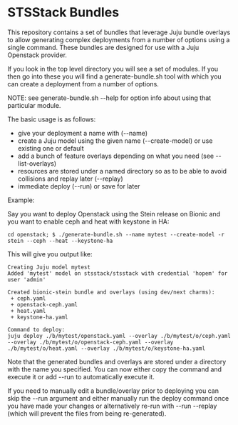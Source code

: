 # STSStack Bundles

This repository contains a set of bundles that leverage Juju bundle overlays to allow generating complex deployments from a number of options using a single command. These bundles are designed for use with a Juju Openstack provider.

If you look in the top level directory you will see a set of modules. If you then go into these you will find a generate-bundle.sh tool with which you can create a deployment from a number of options.

NOTE: see generate-bundle.sh --help for option info about using that particular module.

The basic usage is as follows:

   * give your deployment a name with (--name)
   * create a Juju model using the given name (--create-model) or use existing one or default
   * add a bunch of feature overlays depending on what you need (see --list-overlays)
   * resources are stored under a named directory so as to be able to avoid collisions and replay later (--replay)
   * immediate deploy (--run) or save for later

Example:

Say you want to deploy Openstack using the Stein release on Bionic and you want to enable ceph and heat with keystone in HA:

```
cd openstack; $ ./generate-bundle.sh --name mytest --create-model -r stein --ceph --heat --keystone-ha
```

This will give you output like:

```
Creating Juju model mytest
Added 'mytest' model on stsstack/stsstack with credential 'hopem' for user 'admin'

Created bionic-stein bundle and overlays (using dev/next charms):
 + ceph.yaml
 + openstack-ceph.yaml
 + heat.yaml
 + keystone-ha.yaml

Command to deploy:
juju deploy ./b/mytest/openstack.yaml --overlay ./b/mytest/o/ceph.yaml --overlay ./b/mytest/o/openstack-ceph.yaml --overlay ./b/mytest/o/heat.yaml --overlay ./b/mytest/o/keystone-ha.yaml
```

Note that the generated bundles and overlays are stored under a directory with the name you specified. You can now either copy the command and execute it or add --run to automatically execute it.

If you need to manually edit a bundle/overlay prior to deploying you can skip the --run argument and either manually run the deploy command once you have made your changes or alternatively re-run with --run --replay (which will prevent the files from being re-generated).
